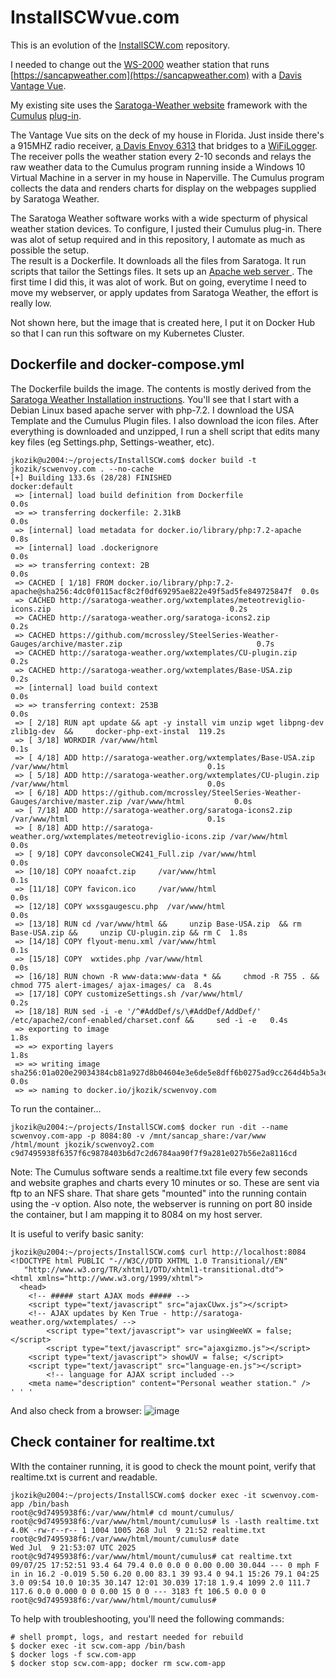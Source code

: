 # InstallSCWvue.com
This is an evolution of the [InstallSCW.com](https://github.com/jkozik/InstallSCW.com) repository.

I needed to change out the [WS-2000](https://ambientweather.com/ws-2000-smart-weather-station?utm_id=go_cmp-17798158262_adg-_ad-__dev-c_ext-_prd-WS-2000_mca-147779820_sig-CjwKCAjwprjDBhBTEiwA1m1d0lH0KqdBQ3YpcmC_u7IZju7K7J7v9q7Shh6HU2JMoKV8tFgZeP7QHRoC4AAQAvD_BwE&utm_source=google&gad_source=1&gad_campaignid=17416650847&gbraid=0AAAAAD_pbGdb8MgtO3hbk610YAHQoY2ij&gclid=CjwKCAjwprjDBhBTEiwA1m1d0lH0KqdBQ3YpcmC_u7IZju7K7J7v9q7Shh6HU2JMoKV8tFgZeP7QHRoC4AAQAvD_BwE) weather station that runs [https://sancapweather.com](https://sancapweather.com) with a [Davis Vantage Vue](https://ambientweather.com/ws-2000-smart-weather-station?utm_id=go_cmp-17798158262_adg-_ad-__dev-c_ext-_prd-WS-2000_mca-147779820_sig-CjwKCAjwprjDBhBTEiwA1m1d0lH0KqdBQ3YpcmC_u7IZju7K7J7v9q7Shh6HU2JMoKV8tFgZeP7QHRoC4AAQAvD_BwE&utm_source=google&gad_source=1&gad_campaignid=17416650847&gbraid=0AAAAAD_pbGdb8MgtO3hbk610YAHQoY2ij&gclid=CjwKCAjwprjDBhBTEiwA1m1d0lH0KqdBQ3YpcmC_u7IZju7K7J7v9q7Shh6HU2JMoKV8tFgZeP7QHRoC4AAQAvD_BwE). 

My existing site uses the [Saratoga-Weather website](https://saratoga-weather.org/scripts.php)  framework with the [Cumulus](https://www.cumuluswiki.org/a/About_Cumulus)  [plug-in](https://saratoga-weather.org/wxtemplates/Settings-config-Cumulus.php). 

The Vantage Vue sits on the deck of my house in Florida.  Just inside there's a 915MHZ radio receiver, [a Davis Envoy 6313](https://www.davisinstruments.com/products/wireless-weather-envoy?variant=39617694498977&country=US&currency=USD&utm_medium=product_sync&utm_source=google&utm_content=sag_organic&utm_campaign=sag_organic&gad_source=1&gad_campaignid=22288934145&gbraid=0AAAAADiof7O8JaxrePs-21B26hbFnNMqd&gclid=CjwKCAjwprjDBhBTEiwA1m1d0kmfTTmWl-78Z0rU4VoTQh7MVlvyWhMsUP73RhTVK4uIo6I8j5GH6RoCcRAQAvD_BwE) that bridges to a [WiFiLogger](https://wifilogger.net/index.html).  The receiver polls the weather station every 2-10 seconds and relays the raw weather data to the Cumulus program running inside a Windows 10 Virtual Machine in a server in my house in Naperville. The Cumulus program collects the data and renders charts for display on the webpages supplied by Saratoga Weather.

The Saratoga Weather software works with a wide specturm of physical weather station devices.  To configure, I justed their Cumulus plug-in.  There was alot of setup required and in this repository, I automate as much as possible the setup.  
The result is a Dockerfile. It downloads all the files from Saratoga. It run scripts that tailor the Settings files. It sets up an [Apache web server ](https://httpd.apache.org/). The first time I did this, it was alot of work.  But on going, everytime I need to move my webserver, or apply updates from Saratoga Weather, the effort is really low.  

Not shown here, but the image that is created here, I put it on Docker Hub so that I can run this software on my Kubernetes Cluster.

## Dockerfile and docker-compose.yml
The Dockerfile builds the image.  The contents is mostly derived from the [Saratoga Weather Installation instructions](https://saratoga-weather.org/wxtemplates/install.php). You'll see that I start with a Debian Linux based apache server with php-7.2.  I download the USA Template and the Cumulus Plugin files. I also download the icon files.  After everything is downloaded and unzipped, I run a shell script that edits many key files (eg Settings.php, Settings-weather, etc). 

```
jkozik@u2004:~/projects/InstallSCW.com$ docker build -t jkozik/scwenvoy.com . --no-cache
[+] Building 133.6s (28/28) FINISHED                                                                     docker:default
 => [internal] load build definition from Dockerfile                                                               0.0s
 => => transferring dockerfile: 2.31kB                                                                             0.0s
 => [internal] load metadata for docker.io/library/php:7.2-apache                                                  0.8s
 => [internal] load .dockerignore                                                                                  0.0s
 => => transferring context: 2B                                                                                    0.0s
 => CACHED [ 1/18] FROM docker.io/library/php:7.2-apache@sha256:4dc0f0115acf8c2f0df69295ae822e49f5ad5fe849725847f  0.0s
 => CACHED http://saratoga-weather.org/wxtemplates/meteotreviglio-icons.zip                                        0.2s
 => CACHED http://saratoga-weather.org/saratoga-icons2.zip                                                         0.2s
 => CACHED https://github.com/mcrossley/SteelSeries-Weather-Gauges/archive/master.zip                              0.7s
 => CACHED http://saratoga-weather.org/wxtemplates/CU-plugin.zip                                                   0.2s
 => CACHED http://saratoga-weather.org/wxtemplates/Base-USA.zip                                                    0.2s
 => [internal] load build context                                                                                  0.0s
 => => transferring context: 253B                                                                                  0.0s
 => [ 2/18] RUN apt update && apt -y install vim unzip wget libpng-dev zlib1g-dev  &&     docker-php-ext-instal  119.2s
 => [ 3/18] WORKDIR /var/www/html                                                                                  0.1s
 => [ 4/18] ADD http://saratoga-weather.org/wxtemplates/Base-USA.zip   /var/www/html                               0.1s
 => [ 5/18] ADD http://saratoga-weather.org/wxtemplates/CU-plugin.zip  /var/www/html                               0.0s
 => [ 6/18] ADD https://github.com/mcrossley/SteelSeries-Weather-Gauges/archive/master.zip /var/www/html           0.0s
 => [ 7/18] ADD http://saratoga-weather.org/saratoga-icons2.zip        /var/www/html                               0.1s
 => [ 8/18] ADD http://saratoga-weather.org/wxtemplates/meteotreviglio-icons.zip /var/www/html                     0.0s
 => [ 9/18] COPY davconsoleCW241_Full.zip /var/www/html                                                            0.0s
 => [10/18] COPY noaafct.zip     /var/www/html                                                                     0.1s
 => [11/18] COPY favicon.ico     /var/www/html                                                                     0.0s
 => [12/18] COPY wxssgaugescu.php  /var/www/html                                                                   0.0s
 => [13/18] RUN cd /var/www/html &&     unzip Base-USA.zip  && rm Base-USA.zip &&     unzip CU-plugin.zip && rm C  1.8s
 => [14/18] COPY flyout-menu.xml /var/www/html                                                                     0.1s
 => [15/18] COPY  wxtides.php /var/www/html                                                                        0.0s
 => [16/18] RUN chown -R www-data:www-data * &&     chmod -R 755 . &&     chmod 775 alert-images/ ajax-images/ ca  8.4s
 => [17/18] COPY customizeSettings.sh /var/www/html/                                                               0.2s
 => [18/18] RUN sed -i -e '/^#AddDef/s/\#AddDef/AddDef/' /etc/apache2/conf-enabled/charset.conf &&     sed -i -e   0.4s
 => exporting to image                                                                                             1.8s
 => => exporting layers                                                                                            1.8s
 => => writing image sha256:01a020e29034384cb81a927d8b04604e3e6de5e8dff6b0275ad9cc264d4b5a3e                       0.0s
 => => naming to docker.io/jkozik/scwenvoy.com         
```
To run the container...
```
jkozik@u2004:~/projects/InstallSCW.com$ docker run -dit --name scwenvoy.com-app -p 8084:80 -v /mnt/sancap_share:/var/www
/html/mount jkozik/scwenvoy2.com
c9d7495938f6357f6c9878403b6d7c2d6784aa90f7f9a281e027b56e2a8116cd
```
Note:  The Cumulus software sends a realtime.txt file every few seconds and website graphes and charts every 10 minutes or so.  These are sent via ftp to an NFS share.  That share gets "mounted" into the running contain using the -v option. 
Also note, the webserver is running on port 80 inside the container, but I am mapping it to 8084 on my host server.  

It is useful to verify basic sanity:
```
jkozik@u2004:~/projects/InstallSCW.com$ curl http://localhost:8084
<!DOCTYPE html PUBLIC "-//W3C//DTD XHTML 1.0 Transitional//EN"
   "http://www.w3.org/TR/xhtml1/DTD/xhtml1-transitional.dtd">
<html xmlns="http://www.w3.org/1999/xhtml">
  <head>
    <!-- ##### start AJAX mods ##### -->
    <script type="text/javascript" src="ajaxCUwx.js"></script>
    <!-- AJAX updates by Ken True - http://saratoga-weather.org/wxtemplates/ -->
        <script type="text/javascript"> var usingWeeWX = false; </script>
        <script type="text/javascript" src="ajaxgizmo.js"></script>
    <script type="text/javascript"> showUV = false; </script>
    <script type="text/javascript" src="language-en.js"></script>
        <!-- language for AJAX script included -->
    <meta name="description" content="Personal weather station." />
' ' ' 
```
And also check from a browser:
![image](https://github.com/user-attachments/assets/1597f18b-a875-4314-ba80-4b4205c3290d)

## Check container for realtime.txt
WIth the container running, it is good to check the mount point, verify that realtime.txt is current and readable.
```
jkozik@u2004:~/projects/InstallSCW.com$ docker exec -it scwenvoy.com-app /bin/bash
root@c9d7495938f6:/var/www/html# cd mount/cumulus/
root@c9d7495938f6:/var/www/html/mount/cumulus# ls -lasth realtime.txt
4.0K -rw-r--r-- 1 1004 1005 268 Jul  9 21:52 realtime.txt
root@c9d7495938f6:/var/www/html/mount/cumulus# date
Wed Jul  9 21:53:07 UTC 2025
root@c9d7495938f6:/var/www/html/mount/cumulus# cat realtime.txt
09/07/25 17:52:51 93.4 64 79.4 0.0 0.0 0 0.00 0.00 30.044 --- 0 mph F in in 16.2 -0.019 5.50 6.20 0.00 83.1 39 93.4 0 94.1 15:26 79.1 04:25 3.0 09:54 10.0 10:35 30.147 12:01 30.039 17:18 1.9.4 1099 2.0 111.7 117.6 0.0 0.000 0 0 0.00 15 0 0 --- 3183 ft 106.5 0.0 0 0
root@c9d7495938f6:/var/www/html/mount/cumulus#
```

To help with troubleshooting, you'll need the following commands:
```
# shell prompt, logs, and restart needed for rebuild
$ docker exec -it scw.com-app /bin/bash
$ docker logs -f scw.com-app
$ docker stop scw.com-app; docker rm scw.com-app
```
